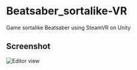# Beatsaber_sortalike-VR
Game sortalike Beatsaber using SteamVR on Unity

## Screenshot
![Editor view](https://github.com/Sweet-Potato-Studio/Beatsaber_sortalike-VR/blob/master/Screenshot/InUnity%20Scene%202020-02-20.png)
